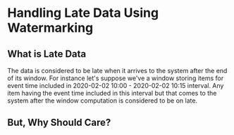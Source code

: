 # Handling Late Data Using Watermarking

## What is Late Data
The data is considered to be late when it arrives to the system after the end of its window. For instance let's suppose we've a window storing items for event time included in 2020-02-02 10:00 - 2020-02-02 10:15 interval. Any item having the event time included in this interval but that comes to the system after the window computation is considered to be on late. 

## But, Why Should  Care?
<!--stackedit_data:
eyJoaXN0b3J5IjpbLTE2NDEwNDI1MzUsNDc2NDM1MDQ3LC0xMT
c1NTM2ODc5LDYyOTgwMjc3Myw2MjQ2MjAyMTAsMTE5OTMxNDU2
MiwtMTI5NTQwMTQ2OCw0MzI3Njk3NDcsNTUxMjQ2NjYsNDQ5Nz
QyOCw3OTk3MzkxNzIsLTIzNDM4OTQwLC0yMDgyOTUzMjQwLDg5
MzE5MDgyOSwtMTk2NDI1NzUxOSwtMTcyMDMzNDk1OSwtMTA1Nj
Y3MjE5MiwxNDIwNzk4NTYxLDg1NzM0NTM0MiwzOTkzODQzNl19

-->